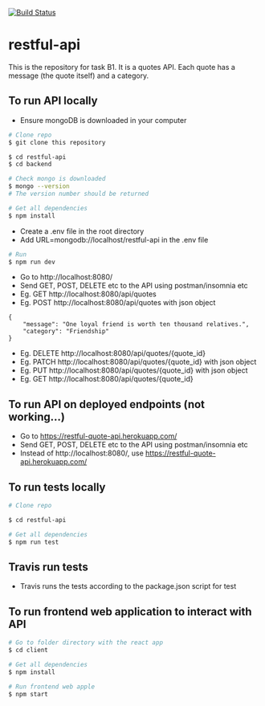 [![Build Status](https://travis-ci.com/kangyeelim/restful-api.svg?branch=master)](https://travis-ci.com/kangyeelim/restful-api)

# restful-api
This is the repository for task B1. It is a quotes API.
Each quote has a message (the quote itself) and a category.

## To run API locally
* Ensure mongoDB is downloaded in your computer

```bash
# Clone repo
$ git clone this repository

$ cd restful-api
$ cd backend

# Check mongo is downloaded
$ mongo --version
# The version number should be returned

# Get all dependencies
$ npm install
```

* Create a .env file in the root directory
* Add URL=mongodb://localhost/restful-api in the .env file

```bash
# Run
$ npm run dev
```

* Go to http://localhost:8080/
* Send GET, POST, DELETE etc to the API using postman/insomnia etc
* Eg. GET http://localhost:8080/api/quotes
* Eg. POST http://localhost:8080/api/quotes with json object
```
{
	"message": "One loyal friend is worth ten thousand relatives.",
	"category": "Friendship"
}
```
* Eg. DELETE http://localhost:8080/api/quotes/{quote_id}
* Eg. PATCH http://localhost:8080/api/quotes/{quote_id} with json object
* Eg. PUT http://localhost:8080/api/quotes/{quote_id} with json object
* Eg. GET http://localhost:8080/api/quotes/{quote_id}

## To run API on deployed endpoints (not working...)

* Go to https://restful-quote-api.herokuapp.com/
* Send GET, POST, DELETE etc to the API using postman/insomnia etc
* Instead of http://localhost:8080/, use https://restful-quote-api.herokuapp.com/  

## To run tests locally

```bash
# Clone repo

$ cd restful-api

# Get all dependencies
$ npm run test
```

## Travis run tests

* Travis runs the tests according to the package.json script for test

## To run frontend web application to interact with API

```bash
# Go to folder directory with the react app
$ cd client

# Get all dependencies
$ npm install

# Run frontend web apple
$ npm start
```

